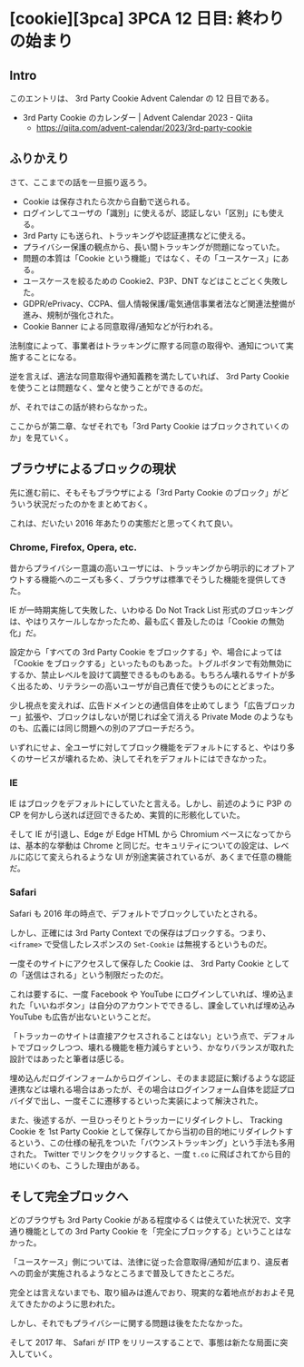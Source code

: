 # [cookie][3pca] 3PCA 12 日目: 終わりの始まり

## Intro

このエントリは、 3rd Party Cookie Advent Calendar の 12 日目である。

- 3rd Party Cookie のカレンダー | Advent Calendar 2023 - Qiita
  - https://qiita.com/advent-calendar/2023/3rd-party-cookie


## ふりかえり

さて、ここまでの話を一旦振り返ろう。

- Cookie は保存されたら次から自動で送られる。
- ログインしてユーザの「識別」に使えるが、認証しない「区別」にも使える。
- 3rd Party にも送られ、トラッキングや認証連携などに使える。
- プライバシー保護の観点から、長い間トラッキングが問題になっていた。
- 問題の本質は「Cookie という機能」ではなく、その「ユースケース」にある。
- ユースケースを絞るための Cookie2、P3P、DNT などはことごとく失敗した。
- GDPR/ePrivacy、CCPA、個人情報保護/電気通信事業者法など関連法整備が進み、規制が強化された。
- Cookie Banner による同意取得/通知などが行われる。

法制度によって、事業者はトラッキングに際する同意の取得や、通知について実施することになる。

逆を言えば、適法な同意取得や通知義務を満たしていれば、 3rd Party Cookie を使うことは問題なく、堂々と使うことができるのだ。

が、それではこの話が終わらなかった。

ここからが第二章、なぜそれでも「3rd Party Cookie はブロックされていくのか」を見ていく。


## ブラウザによるブロックの現状

先に進む前に、そもそもブラウザによる「3rd Party Cookie のブロック」がどういう状況だったのかをまとめておく。

これは、だいたい 2016 年あたりの実態だと思ってくれて良い。


### Chrome, Firefox, Opera, etc.

昔からプライバシー意識の高いユーザには、トラッキングから明示的にオプトアウトする機能へのニーズも多く、ブラウザは標準でそうした機能を提供してきた。

IE が一時期実施して失敗した、いわゆる Do Not Track List 形式のブロッキングは、やはりスケールしなかったため、最も広く普及したのは「Cookie の無効化」だ。

設定から「すべての 3rd Party Cookie をブロックする」や、場合によっては「Cookie をブロックする」といったものもあった。トグルボタンで有効無効にするか、禁止レベルを設けて調整できるものもある。もちろん壊れるサイトが多く出るため、リテラシーの高いユーザが自己責任で使うものにとどまった。

少し視点を変えれば、広告ドメインとの通信自体を止めてしまう「広告ブロッカー」拡張や、ブロックはしないが閉じれば全て消える Private Mode のようなものも、広義には同じ問題への別のアプローチだろう。

いずれにせよ、全ユーザに対してブロック機能をデフォルトにすると、やはり多くのサービスが壊れるため、決してそれをデフォルトにはできなかった。


### IE

IE はブロックをデフォルトにしていたと言える。しかし、前述のように P3P の CP を何かしら送れば迂回できるため、実質的に形骸化していた。

そして IE が引退し、Edge が Edge HTML から Chromium ベースになってからは、基本的な挙動は Chrome と同じだ。セキュリティについての設定は、レベルに応じて変えられるような UI が別途実装されているが、あくまで任意の機能だ。


### Safari

Safari も 2016 年の時点で、デフォルトでブロックしていたとされる。

しかし、正確には 3rd Party Context での保存はブロックする。つまり、 `<iframe>` で受信したレスポンスの `Set-Cookie` は無視するというものだ。

一度そのサイトにアクセスして保存した Cookie は、 3rd Party Cookie としての「送信はされる」という制限だったのだ。

これは要するに、一度 Facebook や YouTube にログインしていれば、埋め込まれた「いいねボタン」は自分のアカウントでできるし、課金していれば埋め込み YouTube も広告が出ないということだ。

「トラッカーのサイトは直接アクセスされることはない」という点で、デフォルトでブロックしつつ、壊れる機能を極力減らすという、かなりバランスが取れた設計ではあったと筆者は感じる。

埋め込んだログインフォームからログインし、そのまま認証に繋げるような認証連携などは壊れる場合はあったが、その場合はログインフォーム自体を認証プロバイダで出し、一度そこに遷移するといった実装によって解決された。

また、後述するが、一旦ひっそりとトラッカーにリダイレクトし、 Tracking Cookie を 1st Party Cookie として保存してから当初の目的地にリダイレクトするという、この仕様の秘孔をついた「バウンストラッキング」という手法も多用された。 Twitter でリンクをクリックすると、一度 `t.co` に飛ばされてから目的地にいくのも、こうした理由がある。


## そして完全ブロックへ

どのブラウザも 3rd Party Cookie がある程度ゆるくは使えていた状況で、文字通り機能としての 3rd Party Cookie を「完全にブロックする」ということはなかった。

「ユースケース」側については、法律に従った合意取得/通知が広まり、違反者への罰金が実施されるようなところまで普及してきたところだ。

完全とは言えないまでも、取り組みは進んでおり、現実的な着地点がおおよそ見えてきたかのように思われた。

しかし、それでもプライバシーに関する問題は後をたたなかった。

そして 2017 年、 Safari が ITP をリリースすることで、事態は新たな局面に突入していく。